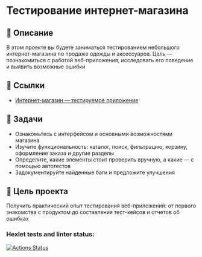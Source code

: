 # Тестирование интернет-магазина

## 🛒 Описание

В этом проекте вы будете заниматься тестированием небольшого интернет-магазина по продаже одежды и аксессуаров. Цель — познакомиться с работой веб-приложения, исследовать его поведение и выявить возможные ошибки

## 🔗 Ссылки

- [Интернет-магазин — тестируемое приложение](https://hexlet-products-store.vercel.app/)

## 📌 Задачи

- Ознакомьтесь с интерфейсом и основными возможностями магазина
- Изучите функциональность: каталог, поиск, фильтрацию, корзину, оформление заказа и другие разделы
- Определите, какие элементы стоит проверить вручную, а какие — с помощью автотестов
- Задокументируйте найденные баги и предложите улучшения

## 🎯 Цель проекта

Получить практический опыт тестирования веб-приложений: от первого знакомства с продуктом до составления тест-кейсов и отчетов об ошибках


### Hexlet tests and linter status:
[![Actions Status](https://github.com/OsuQA/qa-engineer-project-84/actions/workflows/hexlet-check.yml/badge.svg)](https://github.com/OsuQA/qa-engineer-project-84/actions)
